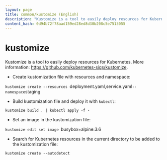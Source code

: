 ```yaml
---
layout: page
title: common/kustomize (English)
description: "Kustomize is a tool to easily deploy resources for Kubernetes."
content_hash: 0d94b72f78aad159ed28ed8d30b208c5e7513055
---
```

# kustomize

Kustomize is a tool to easily deploy resources for Kubernetes.
More information: <https://github.com/kubernetes-sigs/kustomize>.

- Create kustomization file with resources and namespace:

`kustomize create --resources `<span class="tldr-var badge badge-pill bg-dark-lm bg-white-dm text-white-lm text-dark-dm font-weight-bold">deployment.yaml,service.yaml</span>` --namespace `<span class="tldr-var badge badge-pill bg-dark-lm bg-white-dm text-white-lm text-dark-dm font-weight-bold">staging</span>

- Build kustomization file and deploy it with `kubectl`:

`kustomize build . | kubectl apply -f -`

- Set an image in the kustomization file:

`kustomize edit set image `<span class="tldr-var badge badge-pill bg-dark-lm bg-white-dm text-white-lm text-dark-dm font-weight-bold">busybox=alpine:3.6</span>

- Search for Kubernetes resources in the current directory to be added to the kustomization file:

`kustomize create --autodetect`

